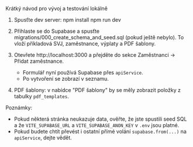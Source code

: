 Krátký návod pro vývoj a testování lokálně

1) Spusťte dev server:
   npm install
   npm run dev

2) Přihlaste se do Supabase a spusťte migrations/000_create_schema_and_seed.sql (pokud ještě nebylo). To vloží příkladová SVJ, zaměstnance, výplaty a PDF šablony.

3) Otevřete http://localhost:3000 a přejděte do sekce Zaměstnanci -> Přidat zaměstnance.
   - Formulář nyní používá Supabase přes `apiService`.
   - Po vytvoření se zobrazí v seznamu.

4) PDF šablony: v nabídce "PDF šablony" by se měly zobrazit položky z tabulky `pdf_templates`.

Poznámky:
- Pokud některá stránka neukazuje data, ověřte, že jste spustili seed SQL a že `VITE_SUPABASE_URL` a `VITE_SUPABASE_ANON_KEY` v `.env` jsou platné.
- Pokud budete chtít převést i ostatní přímé volání `supabase.from(...)` na `apiService`, dejte vědět.

